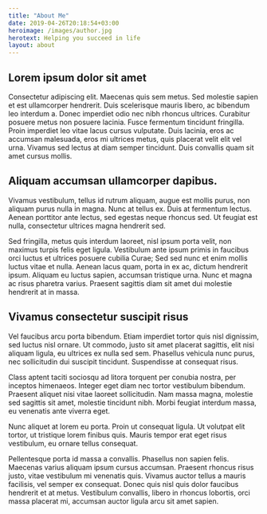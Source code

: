 ```yaml
---
title: "About Me"
date: 2019-04-26T20:18:54+03:00
heroimage: /images/author.jpg
herotext: Helping you succeed in life
layout: about
---
```


## Lorem ipsum dolor sit amet
Consectetur adipiscing elit. Maecenas quis sem metus. Sed molestie sapien et est ullamcorper hendrerit. Duis scelerisque mauris libero, ac bibendum leo interdum a. Donec imperdiet odio nec nibh rhoncus ultrices. Curabitur posuere metus non posuere lacinia. Fusce fermentum tincidunt fringilla. Proin imperdiet leo vitae lacus cursus vulputate. Duis lacinia, eros ac accumsan malesuada, eros mi ultrices metus, quis placerat velit elit vel urna. Vivamus sed lectus at diam semper tincidunt. Duis convallis quam sit amet cursus mollis.

## Aliquam accumsan ullamcorper dapibus. 
Vivamus vestibulum, tellus id rutrum aliquam, augue est mollis purus, non aliquam purus nulla in magna. Nunc at tellus ex. Duis at fermentum lectus. Aenean porttitor ante lectus, sed egestas neque rhoncus sed. Ut feugiat est nulla, consectetur ultrices magna hendrerit sed. 

Sed fringilla, metus quis interdum laoreet, nisl ipsum porta velit, non maximus turpis felis eget ligula. Vestibulum ante ipsum primis in faucibus orci luctus et ultrices posuere cubilia Curae; Sed sed nunc et enim mollis luctus vitae et nulla. Aenean lacus quam, porta in ex ac, dictum hendrerit ipsum. Aliquam eu luctus sapien, accumsan tristique urna. Nunc et magna ac risus pharetra varius. Praesent sagittis diam sit amet dui molestie hendrerit at in massa.

## Vivamus consectetur suscipit risus
Vel faucibus arcu porta bibendum. Etiam imperdiet tortor quis nisl dignissim, sed luctus nisl ornare. Ut commodo, justo sit amet placerat sagittis, elit nisi aliquam ligula, eu ultrices ex nulla sed sem. Phasellus vehicula nunc purus, nec sollicitudin dui suscipit tincidunt. Suspendisse at consequat risus.

Class aptent taciti sociosqu ad litora torquent per conubia nostra, per inceptos himenaeos. Integer eget diam nec tortor vestibulum bibendum. Praesent aliquet nisi vitae laoreet sollicitudin. Nam massa magna, molestie sed sagittis sit amet, molestie tincidunt nibh. Morbi feugiat interdum massa, eu venenatis ante viverra eget.

Nunc aliquet at lorem eu porta. Proin ut consequat ligula. Ut volutpat elit tortor, ut tristique lorem finibus quis. Mauris tempor erat eget risus vestibulum, eu ornare tellus consequat. 

Pellentesque porta id massa a convallis. Phasellus non sapien felis. Maecenas varius aliquam ipsum cursus accumsan. Praesent rhoncus risus justo, vitae vestibulum mi venenatis quis. Vivamus auctor tellus a mauris facilisis, vel semper ex consequat. Donec quis nisl quis dolor faucibus hendrerit et at metus. Vestibulum convallis, libero in rhoncus lobortis, orci massa placerat mi, accumsan auctor ligula arcu sit amet sapien. 